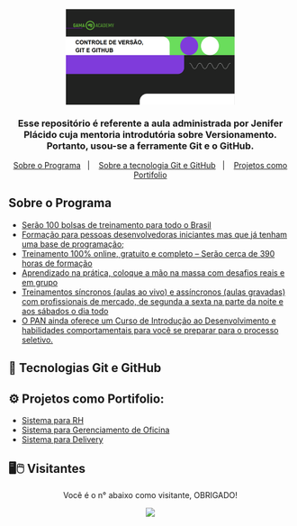 <p align="center">
  <a href="https://bancopan.corporate.gama.academy/">
    <img align="center" width="300" src="https://github.com/WCL79/gamaPanAcademy/blob/master/image/1.png" style="max-width:100%;">
  </a>
</p>
<h3 align="center">
  Esse repositório é referente a aula administrada por Jenifer Plácido cuja mentoria introdutória sobre Versionamento. Portanto, usou-se a ferramente Git e o GitHub.
</h3>

<p align="center">
  <a href="#-sobre-programa">Sobre o Programa</a>&nbsp;&nbsp;&nbsp;|&nbsp;&nbsp;&nbsp;
  <a href="#-tecnologias">Sobre a tecnologia Git e GitHub</a>&nbsp;&nbsp;&nbsp;|&nbsp;&nbsp;&nbsp;
  <a href="#-projetos">Projetos como Portifolio</a>
</p>

## Sobre o Programa

- [Serão 100 bolsas de treinamento para todo o Brasil](https://bancopan.corporate.gama.academy/)
- [Formação para pessoas desenvolvedoras iniciantes mas que já tenham uma base de programação;](https://bancopan.corporate.gama.academy/)
- [Treinamento 100% online, gratuito e completo – Serão cerca de 390 horas de formação](https://bancopan.corporate.gama.academy/)
- [Aprendizado na prática, coloque a mão na massa com desafios reais e em grupo](https://bancopan.corporate.gama.academy/)
- [Treinamentos síncronos (aulas ao vivo) e assíncronos (aulas gravadas) com profissionais de mercado, de segunda a sexta na parte da noite e aos sábados o dia todo](https://bancopan.corporate.gama.academy/)
- [O PAN ainda oferece um Curso de Introdução ao Desenvolvimento e habilidades comportamentais para você se preparar para o processo seletivo.](https://bancopan.corporate.gama.academy/)

## 🚀 Tecnologias Git e GitHub


## ⚙️ Projetos como Portifolio:

- [Sistema para RH](https://sistemapararhspringboot.herokuapp.com/)
- [Sistema para Gerenciamento de Oficina](https://gerenciadordeoficina.netlify.app/)
- [Sistema para Delivery](https://wclsds2.netlify.app/)

	
## 🖥️🖱️ Visitantes

<p align="center">Você é o n° abaixo como visitante, OBRIGADO!</p>
<p align="center">   <img alingn="center" src="https://profile-counter.glitch.me/WCL79/count.svg" /></p>
